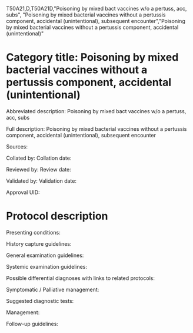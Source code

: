 T50A21,D,T50A21D,"Poisoning by mixed bact vaccines w/o a pertuss, acc, subs", "Poisoning by mixed bacterial vaccines without a pertussis component, accidental (unintentional), subsequent encounter","Poisoning by mixed bacterial vaccines without a pertussis component, accidental (unintentional)"
# Category title: Poisoning by mixed bacterial vaccines without a pertussis component, accidental (unintentional)

Abbreviated description: Poisoning by mixed bact vaccines w/o a pertuss, acc, subs

Full description: Poisoning by mixed bacterial vaccines without a pertussis component, accidental (unintentional), subsequent encounter

Sources:

Collated by:
Collation date:

Reviewed by:
Review date:

Validated by:
Validation date:

Approval UID:

# Protocol description

Presenting conditions:

History capture guidelines:

General examination guidelines:

Systemic examination guidelines:

Possible differential diagnoses with links to related protocols:

Symptomatic / Palliative management:

Suggested diagnostic tests:

Management:

Follow-up guidelines:
